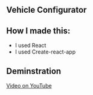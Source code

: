 ## Vehicle Configurator

## How I made this:
 * I used React
 * I used Create-react-app
  
## Deminstration
<a href="https://youtu.be/5RYzCCn0gPM">Video on YouTube</a>
